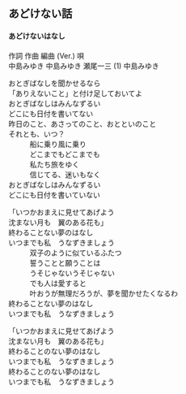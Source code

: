 ## あどけない話
#### あどけないはなし


作詞  作曲  編曲 (Ver.)   唄   
中島みゆき   中島みゆき   瀬尾一三 (1) 中島みゆき   
   
   
おとぎばなしを聞かせるなら   
「ありえないこと」と付け足しておいてよ   
おとぎばなしはみんなずるい   
どこにも日付を書いてない   
昨日のこと、あさってのこと、おとといのこと   
それとも、いつ？   
　　　船に乗り風に乗り   
　　　どこまでもどこまでも   
　　　私たち旅をゆく   
　　　信じてる、迷いもなく   
おとぎばなしはみんなずるい   
どこにも日付を書いていない   
   
「いつかおまえに見せてあげよう   
沈まない月も　翼のある花も」   
終わることない夢のはなし   
いつまでも私　うなずきましょう   
　　　双子のように似ているふたつ   
　　　誓うことと願うことは   
　　　うそじゃないうそじゃない   
　　　でも人は愛すると   
　　　叶おうが無理だろうが、夢を聞かせたくなるわ   
終わることない夢のはなし   
いつまでも私　うなずきましょう   
   
「いつかおまえに見せてあげよう   
沈まない月も　翼のある花も」   
終わることのない夢のはなし   
いつまでも私　うなずきましょう   
終わることのない夢のはなし   
いつまでも私　うなずきましょう   